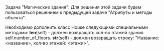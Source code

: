 Задача "Магические здания":
Для решения этой задачи будем пользоваться решением к предыдущей задаче "Атрибуты и методы объекта".

Необходимо дополнить класс House следующими специальными методами:
__len__(self) - должен возвращать кол-во этажей здания self.number_of_floors.
__str__(self) - должен возвращать строку: "Название: <название>, кол-во этажей: <этажи>".
